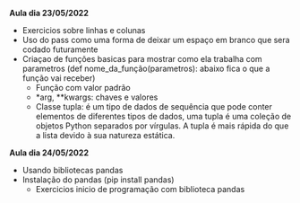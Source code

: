 **Aula dia 23/05/2022**

- Exercicios sobre linhas e colunas
- Uso do pass como uma forma de deixar um espaço em branco que sera codado futuramente
- Criaçao de funções basicas para mostrar como ela trabalha com parametros (def nome_da_função(parametros): abaixo fica o que a função vai receber)
    - Função com valor padrão
    - *arg, **kwargs: chaves e valores 
    - Classe tupla: é um tipo de dados de sequência que pode conter elementos de diferentes tipos de dados, uma tupla é uma coleção de objetos Python separados por vírgulas. A tupla é mais rápida do que a lista devido à sua natureza estática.

**Aula dia 24/05/2022**   

- Usando bibliotecas pandas
- Instalação do pandas (pip install pandas)
    - Exercicios inicio de programação com biblioteca pandas
